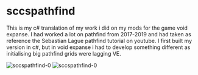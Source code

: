 # sccspathfind
This is my c# translation of my work i did on my mods for the game void expanse. I had worked a lot on pathfind from 2017-2019 and had taken as reference the Sebastian Lague pathfind tutorial on youtube. I first built my version in c#, but in void expanse i had to develop something different as initialising big pathfind grids were lagging VE.

<img src="https://i.ibb.co/NtRCGg6/sccspathfind-0.jpg" alt="sccspathfind-0" border="0">
<img src="https://i.ibb.co/NtRCGg6/sccspathfind-1.jpg" alt="sccspathfind-0" border="0">
